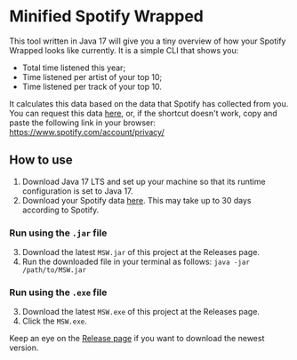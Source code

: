 # Minified Spotify Wrapped
This tool written in Java 17 will give you a tiny overview of how your Spotify Wrapped looks like currently.
It is a simple CLI that shows you:

- Total time listened this year;
- Time listened per artist of your top 10;
- Time listened per track of your top 10.

It calculates this data based on the data that Spotify has collected from you.
You can request this data [here](https://www.spotify.com/account/privacy/), or, if the shortcut doesn't work, copy and paste the following link in your browser: https://www.spotify.com/account/privacy/

## How to use
1. Download Java 17 LTS and set up your machine so that its runtime configuration is set to Java 17.
2. Download your Spotify data [here](https://www.spotify.com/account/privacy/). This may take up to 30 days according to Spotify.

### Run using the `.jar` file
3. Download the latest `MSW.jar` of this project at the Releases page.
4. Run the downloaded file in your terminal as follows: `java -jar /path/to/MSW.jar`

### Run using the `.exe` file
3. Download the latest `MSW.exe` of this project at the Releases page.
4. Click the `MSW.exe`.

Keep an eye on the [Release page](https://github.com/BrentMeeusen/minified-spotify-wrapped/releases/) if you want to download the newest version.
